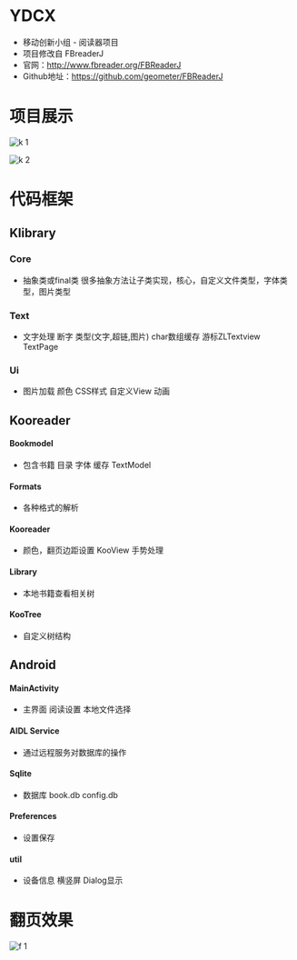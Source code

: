 # YDCX
* 移动创新小组 - 阅读器项目
* 项目修改自 FBreaderJ
* 官网：http://www.fbreader.org/FBReaderJ
* Github地址：https://github.com/geometer/FBReaderJ

# 项目展示
![k 1](https://github.com/yangyueyul/YDCX/blob/master/k1.png)<br/>

![k 2](https://github.com/yangyueyul/YDCX/blob/master/k2.png)<br/>

# 代码框架
## Klibrary
### Core
* 抽象类或final类 很多抽象方法让子类实现，核心，自定义文件类型，字体类型，图片类型

### Text
* 文字处理 断字 类型(文字,超链,图片) char数组缓存 游标ZLTextview TextPage

### Ui
* 图片加载 颜色 CSS样式 自定义View 动画

## Kooreader
#### Bookmodel
* 包含书籍 目录 字体 缓存 TextModel

#### Formats
* 各种格式的解析

#### Kooreader
* 颜色，翻页边距设置 KooView 手势处理

#### Library
* 本地书籍查看相关树

#### KooTree
* 自定义树结构

## Android
#### MainActivity
* 主界面 阅读设置 本地文件选择

#### AIDL Service
* 通过远程服务对数据库的操作

#### Sqlite
* 数据库 book.db config.db

#### Preferences
* 设置保存

#### util
* 设备信息 横竖屏 Dialog显示

# 翻页效果
![f 1](https://github.com/yangyueyul/YDCX/blob/master/f1.jpg?raw=true)<br/>
